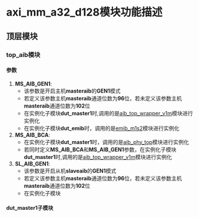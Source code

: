 # axi_mm_a32_d128模块功能描述
## 顶层模块
### top_aib模块
#### 参数
1. **MS_AIB_GEN1**:
    - 该参数是开启主机**masteraib**的**GEN1**模式
    - 若定义该参数主机**masteraib**通道位数为**96**位，若未定义该参数主机**masteraib**通道位数为**102**位
    - 在实例化子模块**dut_master1**时,调用的是[aib_top_wrapper_v1m][1]模块进行实例化
    - 在实例化子模块**dut_emib**时，调用的是[emib_m1s2][3]模块进行实例化 
1. **MS_AIB_BCA**:
    - 在实例化子模块**dut_master1**时，调用的是[aib_phy_top][2]模块进行实例化
    - 若同时定义**MS_AIB_BCA**和**MS_AIB_GEN1**参数，在实例化子模块**dut_master1**时,调用的是[aib_top_wrapper_v1m][1]模块进行实例化
2. **SL_AIB_GEN1**:
    - 该参数是开启从机**slaveaib**的**GEN1**模式
    - 若定义该参数主机**masteraib**通道位数为**96**位，若未定义该参数主机**masteraib**通道位数为**102**位
    - 在实例化子模块

#### dut_master1子模块


[1]: https://github.com/chipsalliance/aib-phy-hardware/blob/master/v1.0/rev2/rtl/v1_master/c3aibadapt_wrap/rtl/aib_top_wrapper_v1m.sv
[2]: https://github.com/chipsalliance/aib-phy-hardware/blob/master/v2.0/rev1.1/rtl/bca/src/rtl/aib_top/aib_phy_top.v
[3]: https://github.com/chipsalliance/aib-phy-hardware/blob/master/v2.0/rev1/dv/emib/emib_ch_m1s2.sv